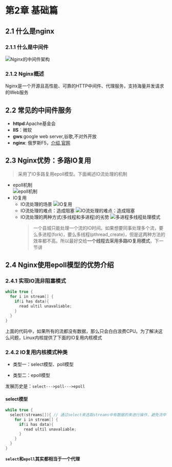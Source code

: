 # 第2章 基础篇

## 2.1 什么是nginx

### 2.1.1 什么是中间件

![Nginx的中间件架构](https://img.mukewang.com/szimg/5d05c2c20001e51619201080.jpg)

### 2.1.2 Nginx概述

Nginx是一个开源且高性能、可靠的HTTP中间件、代理服务，支持海量并发请求的Web服务

## 2.2 常见的中间件服务

+ **httpd**:Apache基金会
+ **IIS**：微软
+ **gws**:google web server,谷歌,不对外开放
+ **nginx**: 俄罗斯F5，[介绍](https://baike.baidu.com/item/nginx/3817705?fr=aladdin),[官网](https://www.nginx.com/)

## 2.3 Nginx优势：多路IO复用

> 采用了IO多路复用epoll模型。下面阐述IO流处理的机制

+ epoll机制  
  ![epoll机制](https://img.mukewang.com/szimg/5d05e96d00010ce017281080.jpg)
+ IO复用
  + IO流处理的场景
    ![IO复用](https://img.mukewang.com/szimg/5d05ea100001886917281080.jpg)
  + IO流处理的难点：造成阻塞
    ![IO流处理的难点：造成阻塞](https://img.mukewang.com/szimg/5d05eb2e0001a38717281080.jpg)
  + IO流处理的两种方式(多线程和多进程)的劣势
    ![多进程多线程处理模式](https://img.mukewang.com/szimg/5d05eb980001f7c817281080.jpg)
    > 一个县城只能处理一个流的IO时间。如果想要同事处理多个流，要么多进程(fork)，要么多线程(pthread_create)，但是这两种方法的效率都不高。所以最好交给**一个线程去采用多路IO复用模式**，下一节讲
      
## 2.4 Nginx使用epoll模型的优势介绍

### 2.4.1 实现IO流非阻塞模式

```c
while true {
  for i in stream[] {
    if(i has data){
      read ultil unavaliable;
    }
  }
}
```

上面的代码中，如果所有的流都没有数据，那么只会白白浪费CPU。为了解决这么问题，Linux内核提供了下面的IO复用内核模式

### 2.4.2 IO复用内核模式种类

+ 类型一：select模型、poll模型

+ 类型二：epoll模型

发展历史是：`select--->poll--->epoll`

#### select模型

```c
while true {
  select(streams[]){ // 通过select来选取streams中有数据的来进行操作，避免流中没有数据时浪费CPU
    for i in stream[] {
      if(i has data){
        read ultil unavaliable;
      }
    }
  }
}
```

**`select`和`epoll`其实都相当于一个代理**

